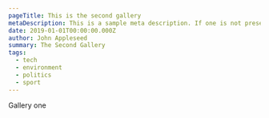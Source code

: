 ```yaml
---
pageTitle: This is the second gallery
metaDescription: This is a sample meta description. If one is not present in your page/post's front matter, the default metadata.desciption will be used instead.
date: 2019-01-01T00:00:00.000Z
author: John Appleseed
summary: The Second Gallery
tags:
  - tech
  - environment
  - politics
  - sport
---
```


Gallery one
